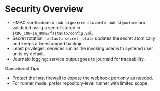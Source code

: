 Security Overview
=================

- HMAC verification: `X-Hub-Signature-256` and `X-Hub-Signature` are validated using a secret stored in `$XDG_CONFIG_HOME/fastauto/config.yml`.
- Secret rotation: `fastauto secret rotate` updates the secret atomically and keeps a timestamped backup.
- Least privileges: services run as the invoking user with systemd user units by default.
- Journald logging: service output goes to journald for traceability.

Operational Tips
- Protect the host firewall to expose the webhook port only as needed.
- For runner mode, prefer repository-level runner with limited scope.

